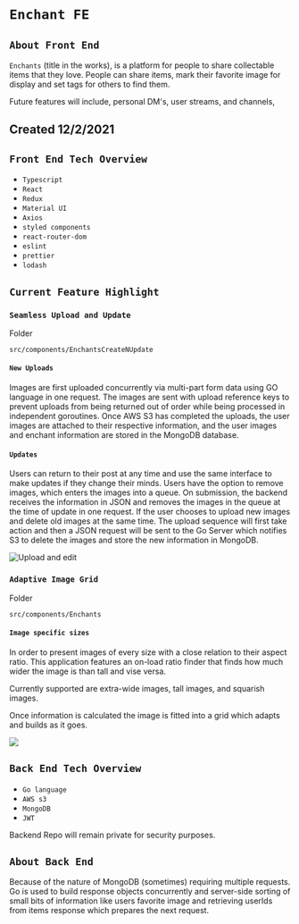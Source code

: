 # `Enchant FE`

## `About Front End`
  
`Enchants` (title in the works), is a platform for people to share collectable items that they love. People can share items, mark their favorite image for display and set tags for others to find them.
  
Future features will include, personal DM's, user streams, and channels,
  

## Created 12/2/2021

## `Front End Tech Overview`
  - `Typescript`
  - `React`
  - `Redux`
  - `Material UI`
  - `Axios`
  - `styled components`
  - `react-router-dom`
  - `eslint`
  - `prettier`
  - `lodash`

## `Current Feature Highlight`
  
### `Seamless Upload and Update`
Folder
  
```
src/components/EnchantsCreateNUpdate
```
#### `New Uploads`
  
Images are first uploaded concurrently via multi-part form data using GO language in one request. The images are sent with upload reference keys to prevent uploads from being returned out of order while being processed in independent goroutines. Once AWS S3 has completed the uploads, the user images are attached to their respective information, and the user images and enchant information are stored in the MongoDB database.
  
#### `Updates`
  
Users can return to their post at any time and use the same interface to make updates if they change their minds. Users have the option to remove images, which enters the images into a queue. On submission, the backend receives the information in JSON and removes the images in the queue at the time of update in one request. If the user chooses to upload new images and delete old images at the same time. The upload sequence will first take action and then a JSON request will be sent to the Go Server which notifies S3 to delete the images and store the new information in MongoDB.
  
![Upload and edit](https://res.cloudinary.com/dbyretay5/image/upload/v1642193486/enchant-repo/Enchants_form_myrrid.png)

### `Adaptive Image Grid`
Folder

```
src/components/Enchants
```

#### `Image specific sizes`

In order to present images of every size with a close relation to their aspect ratio. This application features an on-load ratio finder that finds how much wider the image is than tall and vise versa.
  
Currently supported are extra-wide images, tall images, and squarish images.
  
Once information is calculated the image is fitted into a grid which adapts and builds as it goes.
  
<img src="https://res.cloudinary.com/dbyretay5/image/upload/v1641251941/enchant-repo/Enchant_Display_ghxoku.png" />
  
## `Back End Tech Overview`
  - `Go language`
  - `AWS s3`
  - `MongoDB`
  - `JWT`

Backend Repo will remain private for security purposes.

## `About Back End`
  
Because of the nature of MongoDB (sometimes) requiring multiple requests. Go is used to build response objects concurrently and server-side sorting of small bits of information like users favorite image and retrieving userIds from items response which prepares the next request.
  
